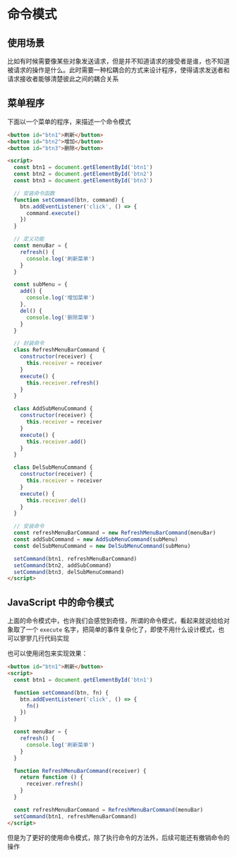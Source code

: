 # 命令模式

## 使用场景

比如有时候需要像某些对象发送请求，但是并不知道请求的接受者是谁，也不知道被请求的操作是什么。此时需要一种松耦合的方式来设计程序，使得请求发送者和请求接收者能够清楚彼此之间的耦合关系

## 菜单程序

下面以一个菜单的程序，来描述一个命令模式

```html
<button id="btn1">刷新</button>
<button id="btn2">增加</button>
<button id="btn3">删除</button>

<script>
  const btn1 = document.getElementById('btn1')
  const btn2 = document.getElementById('btn2')
  const btn3 = document.getElementById('btn3')

  // 安装命令函数
  function setCommand(btn, command) {
    btn.addEventListener('click', () => {
      command.execute()
    })
  }

  // 定义功能
  const menuBar = {
    refresh() {
      console.log('刷新菜单')
    }
  }

  const subMenu = {
    add() {
      console.log('增加菜单')
    },
    del() {
      console.log('删除菜单')
    }
  }

  // 封装命令
  class RefreshMenuBarCommand {
    constructor(receiver) {
      this.receiver = receiver
    }
    execute() {
      this.receiver.refresh()
    }
  }

  class AddSubMenuCommand {
    constructor(receiver) {
      this.receiver = receiver
    }
    execute() {
      this.receiver.add()
    }
  }

  class DelSubMenuCommand {
    constructor(receiver) {
      this.receiver = receiver
    }
    execute() {
      this.receiver.del()
    }
  }

  // 安装命令
  const refreshMenuBarCommand = new RefreshMenuBarCommand(menuBar)
  const addSubCommand = new AddSubMenuCommand(subMenu)
  const delSubMenuCommand = new DelSubMenuCommand(subMenu)

  setCommand(btn1, refreshMenuBarCommand)
  setCommand(btn2, addSubCommand)
  setCommand(btn3, delSubMenuCommand)
</script>
```

## JavaScript 中的命令模式

上面的命令模式中，也许我们会感觉到奇怪，所谓的命令模式，看起来就说给给对象取了一个 `execute` 名字，把简单的事件复杂化了，即使不用什么设计模式，也可以寥寥几行代码实现

也可以使用闭包来实现效果：

```html
<button id="btn1">刷新</button>
<script>
  const btn1 = document.getElementById('btn1')

  function setCommand(btn, fn) {
    btn.addEventListener('click', () => {
      fn()
    })
  }

  const menuBar = {
    refresh() {
      console.log('刷新菜单')
    }
  }

  function RefreshMenuBarCommand(receiver) {
    return function () {
      receiver.refresh()
    }
  }

  const refreshMenuBarCommand = RefreshMenuBarCommand(menuBar)
  setCommand(btn1, refreshMenuBarCommand)
</script>
```

但是为了更好的使用命令模式，除了执行命令的方法外，后续可能还有撤销命令的操作
